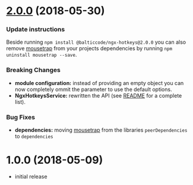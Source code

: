 <a name="2.0.0"></a>
# [2.0.0](https://github.com/BalticCode/ngx-hotkeys/compare/1.0.0...2.0.0) (2018-05-30)
### Update instructions
Beside running `npm install @balticcode/ngx-hotkeys@2.0.0` you can also remove [mousetrap](https://www.npmjs.com/package/mousetrap) from your projects dependencies by running `npm uninstall mousetrap --save`.
### Breaking Changes
* **module configuration:** instead of providing an empty object you can now completely ommit the parameter to use the default options.
* **NgxHotkeysService:** rewritten the API (see [README](https://github.com/BalticCode/ngx-hotkeys/blob/master/README.md) for a complete list).
### Bug Fixes
* **dependencies:** moving [mousetrap](https://www.npmjs.com/package/mousetrap) from the libraries `peerDependencies` to `dependencies`

<a name="1.0.0"></a>
# 1.0.0 (2018-05-09)
* initial release
